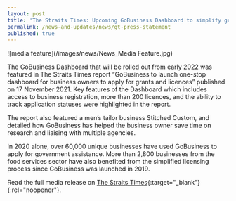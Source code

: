 ```yaml
---
layout: post
title: 'The Straits Times: Upcoming GoBusiness Dashboard to simplify grant and licence applications'
permalink: /news-and-updates/news/gt-press-statement
published: true
---
```


<!-- ## GoBusiness in the News -->

![media feature](/images/news/News_Media Feature.jpg)

The GoBusiness Dashboard that will be rolled out from early 2022 was featured in The Straits Times report  “GoBusiness to launch one-stop dashboard for business owners to apply for grants and licences”  published on 17 November 2021. Key features of the Dashboard which includes access to business registration, more than 200 licences, and the ability to track application statuses were highlighted in the report. 

The report also featured a men’s tailor business Stitched Custom, and detailed how GoBusiness has helped the business owner save time on research and liaising with multiple agencies.

In 2020 alone, over 60,000 unique businesses have used GoBusiness to apply for government assistance. More than 2,800 businesses from the food services sector have also benefited from the simplified licensing process since GoBusiness was launched in 2019.

Read the full media release on [The Straits Times](https://www.straitstimes.com/business/gobusiness-to-launch-one-stop-dashboard-for-business-owners-to-apply-for-grants-and){:target="_blank"}{:rel="noopener"}.
